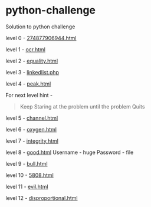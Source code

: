 # python-challenge
Solution to python challenge

level 0 - [274877906944.html](http://www.pythonchallenge.com/pc/def/274877906944.html)

level 1 - [ocr.html](http://www.pythonchallenge.com/pc/def/ocr.html)

level 2 - [equality.html](http://www.pythonchallenge.com/pc/def/equality.html)

level 3 - [linkedlist.php](http://www.pythonchallenge.com/pc/def/linkedlist.php)

level 4 - [peak.html](http://www.pythonchallenge.com/pc/def/peak.html)

For next level hint -
> Keep Staring at the problem until the problem Quits

level 5 - [channel.html](http://www.pythonchallenge.com/pc/def/channel.html)

level 6 - [oxygen.html](http://www.pythonchallenge.com/pc/def/oxygen.html)

level 7 - [integrity.html](http://www.pythonchallenge.com/pc/def/integrity.html)

level 8 - [good.html](http://www.pythonchallenge.com/pc/return/good.html)
 Username - huge
 Password - file

level 9 - [bull.html](http://www.pythonchallenge.com/pc/return/bull.html)

level 10 - [5808.html](http://www.pythonchallenge.com/pc/return/5808.html)

level 11 - [evil.html](http://www.pythonchallenge.com/pc/return/evil.html)

level 12 - [disproportional.html](http://www.pythonchallenge.com/pc/return/disproportional.html)
